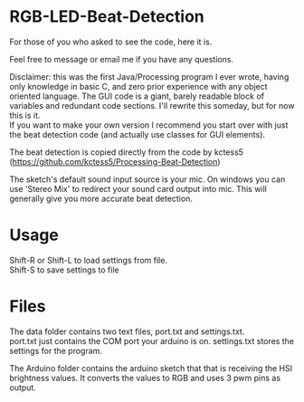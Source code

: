 # RGB-LED-Beat-Detection

For those of you who asked to see the code, here it is.

Feel free to message or email me if you have any questions.

Disclaimer: this was the first Java/Processing program I ever wrote, 
having only knowledge in basic C, and zero prior experience with any object oriented language. 
The GUI code is a giant, barely readable block of variables and redundant code sections.
I'll rewrite this someday, but for now this is it.  
If you want to make your own version I recommend you start over with just the beat detection
code (and actually use classes for GUI elements).

The beat detection is copied directly from the code
by kctess5 (https://github.com/kctess5/Processing-Beat-Detection)

The sketch's default sound input source is your mic. On windows you can use 
'Stereo Mix' to redirect your sound card output into mic. This will
generally give you more accurate beat detection.

# Usage
Shift-R or Shift-L to load settings from file.  
Shift-S to save settings to file

# Files
The data folder contains two text files, port.txt and settings.txt.  
port.txt just contains the COM port your arduino is on.
settings.txt stores the settings for the program.

The Arduino folder contains the arduino sketch that that is receiving the HSI brightness values.
It converts the values to RGB and uses 3 pwm pins as output. 


